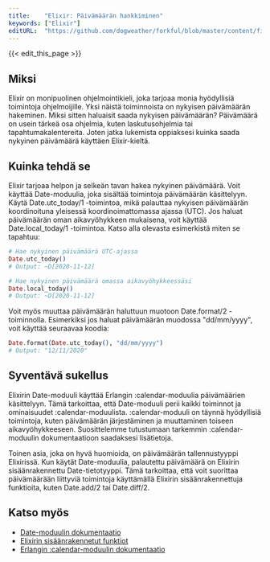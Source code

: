 ```yaml
---
title:    "Elixir: Päivämäärän hankkiminen"
keywords: ["Elixir"]
editURL:  "https://github.com/dogweather/forkful/blob/master/content/fi/elixir/getting-the-current-date.md"
---
```


{{< edit_this_page >}}

## Miksi

Elixir on monipuolinen ohjelmointikieli, joka tarjoaa monia hyödyllisiä toimintoja ohjelmoijille. Yksi näistä toiminnoista on nykyisen päivämäärän hakeminen. Miksi sitten haluaisit saada nykyisen päivämäärän? Päivämäärä on usein tärkeä osa ohjelmia, kuten laskutusohjelmia tai tapahtumakalentereita. Joten jatka lukemista oppiaksesi kuinka saada nykyinen päivämäärä käyttäen Elixir-kieltä.

## Kuinka tehdä se

Elixir tarjoaa helpon ja selkeän tavan hakea nykyinen päivämäärä. Voit käyttää Date-moduulia, joka sisältää toimintoja päivämäärän käsittelyyn. Käytä Date.utc_today/1 -toimintoa, mikä palauttaa nykyisen päivämäärän koordinoituna yleisessä koordinoimattomassa ajassa (UTC). Jos haluat päivämäärän oman aikavyöhykkeen mukaisena, voit käyttää Date.local_today/1 -toimintoa. Katso alla olevasta esimerkistä miten se tapahtuu:

```Elixir
# Hae nykyinen päivämäärä UTC-ajassa
Date.utc_today()
# Output: ~D[2020-11-12]

# Hae nykyinen päivämäärä omassa aikavyöhykkeessäsi
Date.local_today()
# Output: ~D[2020-11-12]
```

Voit myös muuttaa päivämäärän haluttuun muotoon Date.format/2 -toiminnolla. Esimerkiksi jos haluat päivämäärän muodossa "dd/mm/yyyy", voit käyttää seuraavaa koodia:

```Elixir
Date.format(Date.utc_today(), "dd/mm/yyyy")
# Output: "12/11/2020"
```

## Syventävä sukellus

Elixirin Date-moduuli käyttää Erlangin :calendar-moduulia päivämäärien käsittelyyn. Tämä tarkoittaa, että Date-moduuli perii kaikki toiminnot ja ominaisuudet :calendar-moduulista. :calendar-moduuli on täynnä hyödyllisiä toimintoja, kuten päivämäärän järjestäminen ja muuttaminen toiseen aikavyöhykkeeseen. Suosittelemme tutustumaan tarkemmin :calendar-moduulin dokumentaatioon saadaksesi lisätietoja.

Toinen asia, joka on hyvä huomioida, on päivämäärän tallennustyyppi Elixirissä. Kun käytät Date-moduulia, palautettu päivämäärä on Elixirin sisäänrakennettu Date-tietotyyppi. Tämä tarkoittaa, että voit suorittaa päivämäärään liittyviä toimintoja käyttämällä Elixirin sisäänrakennettuja funktioita, kuten Date.add/2 tai Date.diff/2.

## Katso myös

- [Date-moduulin dokumentaatio](https://hexdocs.pm/elixir/Date.html)
- [Elixirin sisäänrakennetut funktiot](https://hexdocs.pm/elixir/Kernel.html#functions)
- [Erlangin :calendar-moduulin dokumentaatio](http://erlang.org/doc/man/calendar.html)